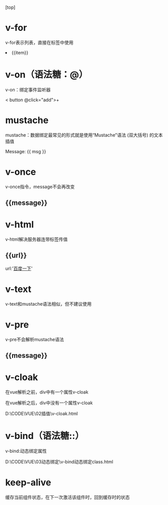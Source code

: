 [top]

# v-for

v-for表示列表，直接在标签中使用

<li v-for='item in lists'>{{item}}</li>

# v-on（语法糖：@）

v-on：绑定事件监听器

< button @click="add">+</button>

# mustache

mustache：数据绑定最常见的形式就是使用“Mustache”语法 (双大括号) 的文本插值

<span>Message: {{ msg }}</span>

# v-once

v-once指令，message不会再改变

<h2 v-once>{{message}}</h2>



# v-html

v-html解决服务器连带标签传值

<h2 v-html="url">{{url}}</h2>

url:'<a href="http://www.baidu.com">百度一下</a>'

# v-text

v-text和mustache语法相似，但不建议使用

<h2 v-text="message"></h2>

# v-pre

v-pre不会解析mustache语法

<h2 v-pre>{{message}}</h2>

# v-cloak

在vue解析之前，div中有一个属性v-cloak

在vue解析之后，div中没有一个属性v-cloak

D:\CODE\VUE\02插值\v-cloak.html

# v-bind（语法糖::）

v-bind:动态绑定属性

D:\CODE\VUE\03动态绑定\v-bind动态绑定class.html

# keep-alive

缓存当前组件状态，在下一次激活该组件时，回到缓存时的状态